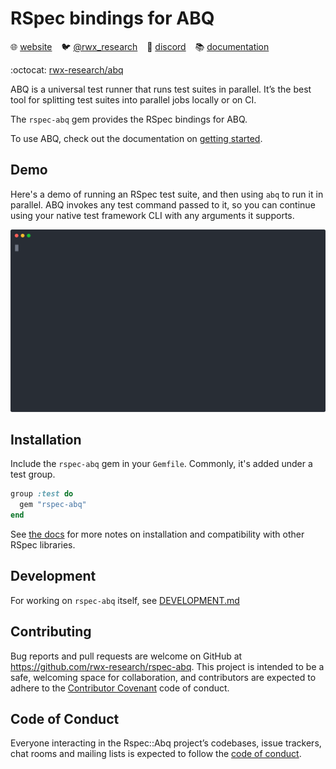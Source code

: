 # RSpec bindings for ABQ

:globe_with_meridians: [website](https://www.rwx.com/abq) &ensp;
:bird: [@rwx_research](https://twitter.com/rwx_research) &ensp;
:speech_balloon: [discord](https://www.rwx.com/discord) &ensp;
:books: [documentation](https://www.rwx.com/docs/abq)

:octocat: [rwx-research/abq](https://github.com/rwx-research/abq)

ABQ is a universal test runner that runs test suites in parallel.
It’s the best tool for splitting test suites into parallel jobs locally or on CI.

The `rspec-abq` gem provides the RSpec bindings for ABQ.

To use ABQ, check out the documentation on [getting started](https://www.rwx.com/docs/abq/getting-started).

## Demo

Here's a demo of running an RSpec test suite, and then using `abq` to run it in parallel.
ABQ invokes any test command passed to it, so you can continue using your native test framework CLI with any arguments it supports.

![abq-demo.svg](abq-demo.svg)

## Installation

Include the `rspec-abq` gem in your `Gemfile`.
Commonly, it's added under a test group.

```ruby
group :test do
  gem "rspec-abq"
end
```

See [the docs](https://www.rwx.com/docs/abq/test-frameworks/rspec) for more notes on installation and compatibility with other RSpec libraries.

## Development

For working on `rspec-abq` itself, see [DEVELOPMENT.md](DEVELOPMENT.md)

## Contributing

Bug reports and pull requests are welcome on GitHub at <https://github.com/rwx-research/rspec-abq>. This project is intended to be a safe, welcoming space for collaboration, and contributors are expected to adhere to the [Contributor Covenant](http://contributor-covenant.org) code of conduct.

## Code of Conduct

Everyone interacting in the Rspec::Abq project’s codebases, issue trackers, chat rooms and mailing lists is expected to follow the [code of conduct](https://github.com/rwx-research/rspec-abq/blob/master/CODE_OF_CONDUCT.md).
